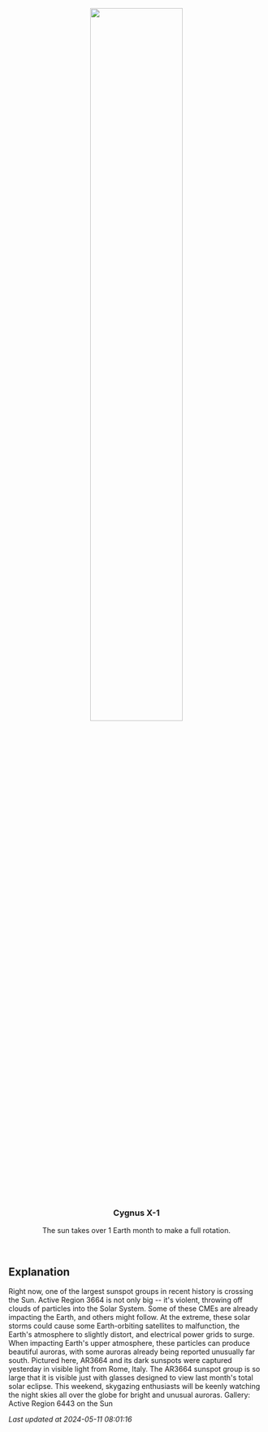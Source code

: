 <p align='center'>
    <img src='https://apod.nasa.gov/apod/image/2405/SunAr3664_Fantasia_960.jpg' width='60%' />
    <h3 align="center">Cygnus X-1</h3>
    <p align="center">The sun takes over 1 Earth month to make a full rotation.</p>
</p>
<br/>

Explanation
--
Right now, one of the largest sunspot groups in recent history is crossing the Sun. Active Region 3664 is not only big -- it's violent, throwing off clouds of particles into the Solar System. Some of these CMEs are already impacting the Earth, and others might follow.  At the extreme, these solar storms could cause some Earth-orbiting satellites to malfunction, the Earth's atmosphere to slightly distort, and electrical power grids to surge. When impacting Earth's upper atmosphere, these particles can produce beautiful auroras, with some auroras already being reported unusually far south.  Pictured here, AR3664 and its dark sunspots were captured yesterday in visible light from Rome, Italy. The AR3664 sunspot group is so large that it is visible just with glasses designed to view last month's total solar eclipse.  This weekend, skygazing enthusiasts will be keenly watching the night skies all over the globe for bright and unusual auroras.   Gallery: Active Region 6443 on the Sun


*Last updated at 2024-05-11 08:01:16*
